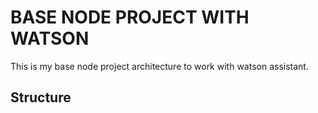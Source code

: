 # BASE NODE PROJECT WITH WATSON

This is my base node project architecture to work with watson assistant.

## Structure
